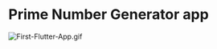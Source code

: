# Prime Number Generator app
![First-Flutter-App.gif](https://s5.gifyu.com/images/First-Flutter-App.gif)
